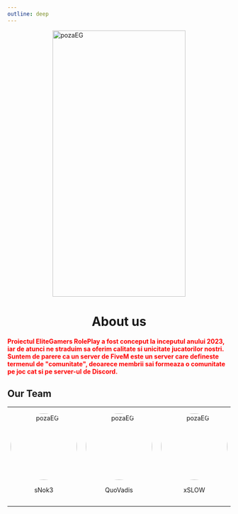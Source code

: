 ```yaml
---
outline: deep
---
```

<img src="https://i.imgur.com/V9oZKWx.png" alt="pozaEG" width="300" height="600" style="display: block; margin: 0px auto;">

# <center><span class="title-font">About us</span></center>

<span style="color:red;"><strong>Proiectul EliteGamers RolePlay a fost conceput la inceputul anului 2023, iar de atunci ne straduim sa oferim calitate si unicitate jucatorilor nostri. Suntem de parere ca un server de FiveM este un server care defineste termenul de "comunitate", deoarece membrii sai formeaza o comunitate pe joc cat si pe server-ul de Discord.</strong></span>

## Our Team
---
<div style="display: flex; justify-content: center; gap: 20px;">
  <div style="text-align: center;">
    <img src="https://i.imgur.com/3lmpl9I.png" alt="pozaEG" width="150" height="150" style="border-radius: 50%;">
    <p>sNok3</p>
  </div>
  <div style="text-align: center;">
    <img src="https://i.imgur.com/WI1P3sR.jpeg" alt="pozaEG" width="150" height="150" style="border-radius: 50%;">
    <p>QuoVadis</p>
  </div>
  <div style="text-align: center;">
    <img src="https://i.imgur.com/JflOdVw.png" alt="pozaEG" width="150" height="150" style="border-radius: 50%;">
    <p>xSLOW</p>
  </div>
</div>

---
